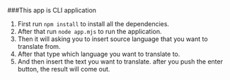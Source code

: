 ###This app is CLI application
1. First run `npm install` to install all the dependencies.
2. After that run `node app.mjs` to run the application.
3. Then it will asking you to insert source language that you want to translate from.
4. After that type which language you want to translate to.
5. And then insert the text you want to translate. after you push the enter button, the result will come out.

